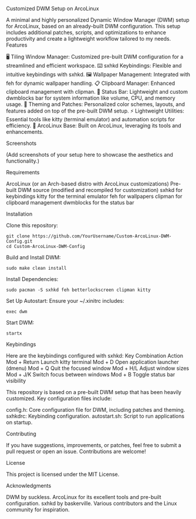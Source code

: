 Customized DWM Setup on ArcoLinux

A minimal and highly personalized Dynamic Window Manager (DWM) setup for ArcoLinux, based on an already-built DWM configuration. This setup includes additional patches, scripts, and optimizations to enhance productivity and create a lightweight workflow tailored to my needs.
Features

  🖥️ Tiling Window Manager: Customized pre-built DWM configuration for a streamlined and efficient workspace.
  ⌨️ sxhkd Keybindings: Flexible and intuitive keybindings with sxhkd.
  🖼️ Wallpaper Management: Integrated with feh for dynamic wallpaper handling.
  📋 Clipboard Manager: Enhanced clipboard management with clipman.
  📜 Status Bar: Lightweight and custom dwmblocks bar for system information like volume, CPU, and memory usage.
  🎨 Theming and Patches: Personalized color schemes, layouts, and features added on top of the pre-built DWM setup.
  ⚡ Lightweight Utilities: Essential tools like kitty (terminal emulator) and automation scripts for efficiency.
  🐧 ArcoLinux Base: Built on ArcoLinux, leveraging its tools and enhancements.

Screenshots

(Add screenshots of your setup here to showcase the aesthetics and functionality.)




Requirements

   ArcoLinux (or an Arch-based distro with ArcoLinux customizations)
   Pre-built DWM source (modified and recompiled for customization)
   sxhkd for keybindings
   kitty for the terminal emulator
   feh for wallpapers
   clipman for clipboard management
   dwmblocks for the status bar

Installation

   Clone this repository:

    git clone https://github.com/YourUsername/Custom-ArcoLinux-DWM-Config.git
    cd Custom-ArcoLinux-DWM-Config

Build and Install DWM:

    sudo make clean install

Install Dependencies:

    sudo pacman -S sxhkd feh betterlockscreen clipman kitty

Set Up Autostart: Ensure your ~/.xinitrc includes:

    exec dwm

Start DWM:

    startx

Keybindings

Here are the keybindings configured with sxhkd:
Key Combination	Action
Mod + Return	Launch kitty terminal
Mod + D	Open application launcher (dmenu)
Mod + Q	Quit the focused window
Mod + H/L	Adjust window sizes
Mod + J/K	Switch focus between windows
Mod + B	Toggle status bar visibility

This repository is based on a pre-built DWM setup that has been heavily customized. Key configuration files include:

   config.h: Core configuration file for DWM, including patches and theming.
   sxhkdrc: Keybinding configuration.
   autostart.sh: Script to run applications on startup.

Contributing

If you have suggestions, improvements, or patches, feel free to submit a pull request or open an issue. Contributions are welcome!

License

This project is licensed under the MIT License.

Acknowledgments

  DWM by suckless.
  ArcoLinux for its excellent tools and pre-built configuration.
  sxhkd by baskerville.
  Various contributors and the Linux community for inspiration.
